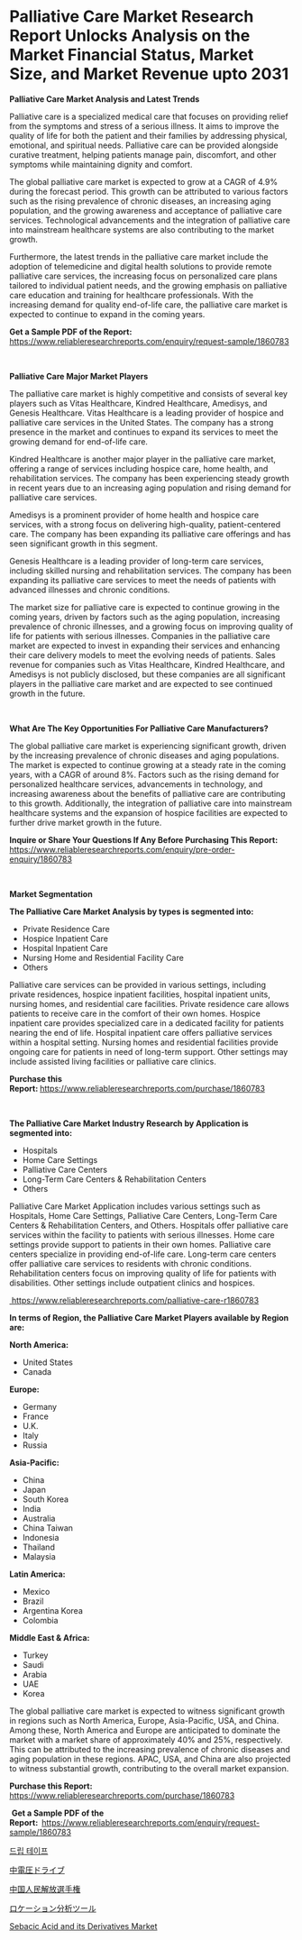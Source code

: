 <p><h1>Palliative Care Market Research Report Unlocks Analysis on the Market Financial Status, Market Size, and Market Revenue upto 2031</h1></p><p><strong>Palliative Care Market Analysis and Latest Trends</strong></p>
<p><p>Palliative care is a specialized medical care that focuses on providing relief from the symptoms and stress of a serious illness. It aims to improve the quality of life for both the patient and their families by addressing physical, emotional, and spiritual needs. Palliative care can be provided alongside curative treatment, helping patients manage pain, discomfort, and other symptoms while maintaining dignity and comfort.</p><p>The global palliative care market is expected to grow at a CAGR of 4.9% during the forecast period. This growth can be attributed to various factors such as the rising prevalence of chronic diseases, an increasing aging population, and the growing awareness and acceptance of palliative care services. Technological advancements and the integration of palliative care into mainstream healthcare systems are also contributing to the market growth.</p><p>Furthermore, the latest trends in the palliative care market include the adoption of telemedicine and digital health solutions to provide remote palliative care services, the increasing focus on personalized care plans tailored to individual patient needs, and the growing emphasis on palliative care education and training for healthcare professionals. With the increasing demand for quality end-of-life care, the palliative care market is expected to continue to expand in the coming years.</p></p>
<p><strong>Get a Sample PDF of the Report:&nbsp;</strong> <a href="https://www.reliableresearchreports.com/enquiry/request-sample/1860783">https://www.reliableresearchreports.com/enquiry/request-sample/1860783</a></p>
<p>&nbsp;</p>
<p><strong>Palliative Care Major Market Players</strong></p>
<p><p>The palliative care market is highly competitive and consists of several key players such as Vitas Healthcare, Kindred Healthcare, Amedisys, and Genesis Healthcare. Vitas Healthcare is a leading provider of hospice and palliative care services in the United States. The company has a strong presence in the market and continues to expand its services to meet the growing demand for end-of-life care.</p><p>Kindred Healthcare is another major player in the palliative care market, offering a range of services including hospice care, home health, and rehabilitation services. The company has been experiencing steady growth in recent years due to an increasing aging population and rising demand for palliative care services.</p><p>Amedisys is a prominent provider of home health and hospice care services, with a strong focus on delivering high-quality, patient-centered care. The company has been expanding its palliative care offerings and has seen significant growth in this segment.</p><p>Genesis Healthcare is a leading provider of long-term care services, including skilled nursing and rehabilitation services. The company has been expanding its palliative care services to meet the needs of patients with advanced illnesses and chronic conditions.</p><p>The market size for palliative care is expected to continue growing in the coming years, driven by factors such as the aging population, increasing prevalence of chronic illnesses, and a growing focus on improving quality of life for patients with serious illnesses. Companies in the palliative care market are expected to invest in expanding their services and enhancing their care delivery models to meet the evolving needs of patients. Sales revenue for companies such as Vitas Healthcare, Kindred Healthcare, and Amedisys is not publicly disclosed, but these companies are all significant players in the palliative care market and are expected to see continued growth in the future.</p></p>
<p>&nbsp;</p>
<p><strong>What Are The Key Opportunities For Palliative Care Manufacturers?</strong></p>
<p><p>The global palliative care market is experiencing significant growth, driven by the increasing prevalence of chronic diseases and aging populations. The market is expected to continue growing at a steady rate in the coming years, with a CAGR of around 8%. Factors such as the rising demand for personalized healthcare services, advancements in technology, and increasing awareness about the benefits of palliative care are contributing to this growth. Additionally, the integration of palliative care into mainstream healthcare systems and the expansion of hospice facilities are expected to further drive market growth in the future.</p></p>
<p><strong>Inquire or Share Your Questions If Any Before Purchasing This Report:</strong> <a href="https://www.reliableresearchreports.com/enquiry/pre-order-enquiry/1860783">https://www.reliableresearchreports.com/enquiry/pre-order-enquiry/1860783</a></p>
<p>&nbsp;</p>
<p><strong>Market Segmentation</strong></p>
<p><strong>The Palliative Care Market Analysis by types is segmented into:</strong></p>
<p><ul><li>Private Residence Care</li><li>Hospice Inpatient Care</li><li>Hospital Inpatient Care</li><li>Nursing Home and Residential Facility Care</li><li>Others</li></ul></p>
<p><p>Palliative care services can be provided in various settings, including private residences, hospice inpatient facilities, hospital inpatient units, nursing homes, and residential care facilities. Private residence care allows patients to receive care in the comfort of their own homes. Hospice inpatient care provides specialized care in a dedicated facility for patients nearing the end of life. Hospital inpatient care offers palliative services within a hospital setting. Nursing homes and residential facilities provide ongoing care for patients in need of long-term support. Other settings may include assisted living facilities or palliative care clinics.</p></p>
<p><strong>Purchase this Report:&nbsp;</strong><a href="https://www.reliableresearchreports.com/purchase/1860783">https://www.reliableresearchreports.com/purchase/1860783</a></p>
<p>&nbsp;</p>
<p><strong>The Palliative Care Market Industry Research by Application is segmented into:</strong></p>
<p><ul><li>Hospitals</li><li>Home Care Settings</li><li>Palliative Care Centers</li><li>Long-Term Care Centers & Rehabilitation Centers</li><li>Others</li></ul></p>
<p><p>Palliative Care Market Application includes various settings such as Hospitals, Home Care Settings, Palliative Care Centers, Long-Term Care Centers & Rehabilitation Centers, and Others. Hospitals offer palliative care services within the facility to patients with serious illnesses. Home care settings provide support to patients in their own homes. Palliative care centers specialize in providing end-of-life care. Long-term care centers offer palliative care services to residents with chronic conditions. Rehabilitation centers focus on improving quality of life for patients with disabilities. Other settings include outpatient clinics and hospices.</p></p>
<p><a href="https://www.reliableresearchreports.com/palliative-care-r1860783">&nbsp;https://www.reliableresearchreports.com/palliative-care-r1860783</a></p>
<p><strong>In terms of Region, the Palliative Care Market Players available by Region are:</strong></p>
<p>
    <p> <strong> North America: </strong>
        <ul>
            <li>United States</li>
            <li>Canada</li>
        </ul>
        </p> 
    <p> <strong> Europe: </strong>
        <ul>
            <li>Germany</li>
            <li>France</li>
            <li>U.K.</li>
            <li>Italy</li>
            <li>Russia</li>
        </ul>
        </p> 
    <p> <strong> Asia-Pacific: </strong>
        <ul>
            <li>China</li>
            <li>Japan</li>
            <li>South Korea</li>
            <li>India</li>
            <li>Australia</li>
            <li>China Taiwan</li>
            <li>Indonesia</li>
            <li>Thailand</li>
            <li>Malaysia</li>
        </ul>
        </p> 
    <p> <strong> Latin America: </strong>
        <ul>
            <li>Mexico</li>
            <li>Brazil</li>
            <li>Argentina Korea</li>
            <li>Colombia</li>
        </ul>
        </p> 
    <p> <strong> Middle East & Africa: </strong>
        <ul>
            <li>Turkey</li>
            <li>Saudi</li>
            <li>Arabia</li>
            <li>UAE</li>
            <li>Korea</li>
        </ul>
    </p>
    </p>
<p><p>The global palliative care market is expected to witness significant growth in regions such as North America, Europe, Asia-Pacific, USA, and China. Among these, North America and Europe are anticipated to dominate the market with a market share of approximately 40% and 25%, respectively. This can be attributed to the increasing prevalence of chronic diseases and aging population in these regions. APAC, USA, and China are also projected to witness substantial growth, contributing to the overall market expansion.</p></p>
<p><strong>Purchase this Report: </strong><a href="https://www.reliableresearchreports.com/purchase/1860783">https://www.reliableresearchreports.com/purchase/1860783</a></p>
<p>&nbsp;<strong>Get a Sample PDF of the Report:&nbsp;&nbsp;</strong><a href="https://www.reliableresearchreports.com/enquiry/request-sample/1860783">https://www.reliableresearchreports.com/enquiry/request-sample/1860783</a></p>
<p><strong></strong></p>
<p><p><a href="https://github.com/vsn7qpua81q/Market-Research-Report-List-1/blob/main/650804742271.md">드립 테이프</a></p><p><a href="https://github.com/adcxff01450218/Market-Research-Report-List-1/blob/main/678567546328.md">中電圧ドライブ</a></p><p><a href="https://medium.com/@logaolloway76845/pla-%E3%82%AB%E3%83%83%E3%83%97%E5%B8%82%E5%A0%B4-2031-%E5%B9%B4%E3%81%BE%E3%81%A7%E3%81%AE%E3%83%88%E3%83%AC%E3%83%B3%E3%83%89-%E4%BA%88%E6%B8%AC-%E7%AB%B6%E4%BA%89%E5%88%86%E6%9E%90-55c3e48249c5">中国人民解放選手権</a></p><p><a href="https://github.com/ReyesKohler20231/Market-Research-Report-List-1/blob/main/619929946330.md">ロケーション分析ツール</a></p><p><a href="https://issuu.com/reportprime-2/docs/sebacic-acid-and-its-derivatives-market-size-2030.">Sebacic Acid and its Derivatives Market</a></p></p>